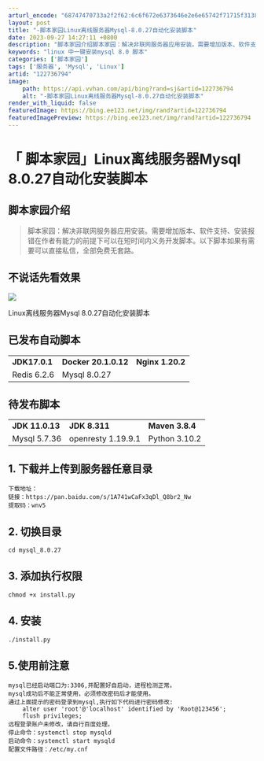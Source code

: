 ```yaml
---
arturl_encode: "68747470733a2f2f62:6c6f672e6373646e2e6e65742f71715f31383133303632392f:61727469636c652f64657461696c732f313232373336373934"
layout: post
title: "-脚本家园Linux离线服务器Mysql-8.0.27自动化安装脚本"
date: 2023-09-27 14:27:11 +0800
description: "脚本家园介绍脚本家园：解决非联网服务器应用安装。需要增加版本、软件支持、安装报错在作者有能力的前提下"
keywords: "linux 中一键安装mysql 8.0 脚本"
categories: ['脚本家园']
tags: ['服务器', 'Mysql', 'Linux']
artid: "122736794"
image:
    path: https://api.vvhan.com/api/bing?rand=sj&artid=122736794
    alt: "-脚本家园Linux离线服务器Mysql-8.0.27自动化安装脚本"
render_with_liquid: false
featuredImage: https://bing.ee123.net/img/rand?artid=122736794
featuredImagePreview: https://bing.ee123.net/img/rand?artid=122736794
---
```


# 「 脚本家园」Linux离线服务器Mysql 8.0.27自动化安装脚本

## 脚本家园介绍

> 脚本家园：解决非联网服务器应用安装。需要增加版本、软件支持、安装报错在作者有能力的前提下可以在短时间内义务开发脚本。以下脚本如果有需要可以直接私信，全部免费无套路。

## 不说话先看效果

![](https://i-blog.csdnimg.cn/blog_migrate/22cf5aff7a31f27cbbb4d88283087c1d.gif)

Linux离线服务器Mysql 8.0.27自动化安装脚本

## 已发布自动脚本

|  |  |  |
| --- | --- | --- |
| **JDK17.0.1** | **Docker 20.1.0.12** | **Nginx 1.20.2** |
| Redis 6.2.6 | Mysql 8.0.27 |  |

## 待发布脚本

|  |  |  |
| --- | --- | --- |
| **JDK 11.0.13** | **JDK 8.311** | **Maven 3.8.4** |
| Mysql 5.7.36 | openresty 1.19.9.1 | Python 3.10.2 |

## 1. 下载并上传到服务器任意目录

```
下载地址：
链接：https://pan.baidu.com/s/1A741wCaFx3qDl_Q8br2_Nw 
提取码：wnv5 
```

## 2. 切换目录

```
cd mysql_8.0.27
```

## 3. 添加执行权限

```
chmod +x install.py
```

## 4. 安装

```
./install.py
```

## 5.使用前注意

```
mysql已经启动端口为:3306,并配置好自启动，进程检测正常。
mysql成功后不能正常使用，必须修改密码后才能使用。
通过上面提示的密码登录到mysql,执行如下代码进行密码修改:
    alter user 'root'@'localhost' identified by 'Root@123456';
    flush privileges; 
远程登录账户未修改，请自行百度处理。
停止命令：systemctl stop mysqld 
启动命令：systemctl start mysqld
配置文件路径：/etc/my.cnf
```